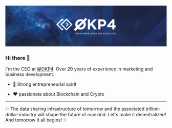 [![banner-okp4](banner-okp4.png)](https://okp4.network)

### Hi there 👋

I'm the CEO at [@OKP4](https://okp4.network). Over 20 years of experience in marketing and business development.

- 💪 Strong entrepreneurial spirit

- ❤ passionate about Blockchain and Crypto

-------

✨ The data sharing infrastructure of tomorrow and the associated trillion-dollar-industry will shape the future of mankind. Let's make it decentralized!
And tomorrow it all begins! ✨
